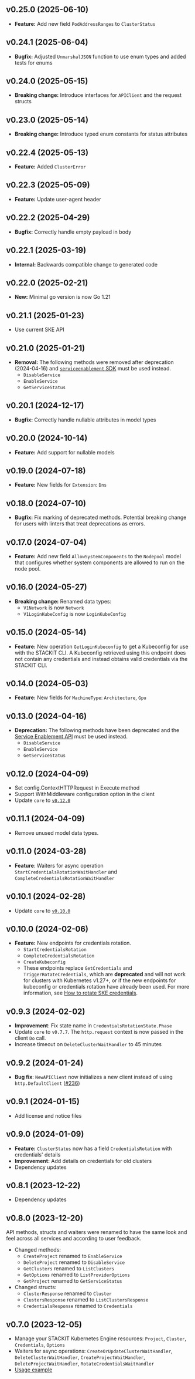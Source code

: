 ## v0.25.0 (2025-06-10)
- **Feature:** Add new field `PodAddressRanges` to `ClusterStatus`

## v0.24.1 (2025-06-04)
- **Bugfix:** Adjusted `UnmarshalJSON` function to use enum types and added tests for enums

## v0.24.0 (2025-05-15)
- **Breaking change:** Introduce interfaces for `APIClient` and the request structs

## v0.23.0 (2025-05-14)
- **Breaking change:** Introduce typed enum constants for status attributes

## v0.22.4 (2025-05-13)
- **Feature:** Added `ClusterError`

## v0.22.3 (2025-05-09)
- **Feature:** Update user-agent header

## v0.22.2 (2025-04-29)
- **Bugfix:** Correctly handle empty payload in body

## v0.22.1 (2025-03-19)
- **Internal:** Backwards compatible change to generated code

## v0.22.0 (2025-02-21)
- **New:** Minimal go version is now Go 1.21

## v0.21.1 (2025-01-23)
- Use current SKE API

## v0.21.0 (2025-01-21)

- **Removal:** The following methods were removed after deprecation (2024-04-16) and [`serviceenablement` SDK](https://github.com/stackitcloud/stackit-sdk-go/tree/main/services/serviceenablement) must be used instead.
  - `DisableService`
  - `EnableService`
  - `GetServiceStatus`

## v0.20.1 (2024-12-17)

- **Bugfix:** Correctly handle nullable attributes in model types

## v0.20.0 (2024-10-14)

- **Feature:** Add support for nullable models

## v0.19.0 (2024-07-18)

- **Feature:** New fields for `Extension`: `Dns`

## v0.18.0 (2024-07-10)

- **Bugfix:** Fix marking of deprecated methods. Potential breaking change for users with linters that treat deprecations as errors.

## v0.17.0 (2024-07-04)

- **Feature:** Add new field `AllowSystemComponents` to the `Nodepool` model that configures whether system components are allowed to run on the node pool.

## v0.16.0 (2024-05-27)

- **Breaking change:** Renamed data types:
  - `V1Network` is now `Network`
  - `V1LoginKubeConfig` is now `LoginKubeConfig`

## v0.15.0 (2024-05-14)

- **Feature:** New operation `GetLoginKubeconfig` to get a Kubeconfig for use with the STACKIT CLI. A Kubeconfig retrieved using this endpoint does not contain any credentials and instead obtains valid credentials via the STACKIT CLI.

## v0.14.0 (2024-05-03)

- **Feature:** New fields for `MachineType`: `Architecture`, `Gpu`

## v0.13.0 (2024-04-16)

- **Deprecation:** The following methods have been deprecated and the [Service Enablement API](https://docs.api.stackit.cloud/documentation/service-enablement/version/v1) must be used instead.
  - `DisableService`
  - `EnableService`
  - `GetServiceStatus`

## v0.12.0 (2024-04-09)

- Set config.ContextHTTPRequest in Execute method
- Support WithMiddleware configuration option in the client
- Update `core` to [`v0.12.0`](../../core/CHANGELOG.md#v0120-2024-04-11)

## v0.11.1 (2024-04-09)

- Remove unused model data types.

## v0.11.0 (2024-03-28)

- **Feature**: Waiters for async operation `StartCredentialsRotationWaitHandler` and `CompleteCredentialsRotationWaitHandler`

## v0.10.1 (2024-02-28)

- Update `core` to [`v0.10.0`](../../core/CHANGELOG.md#v0100-2024-02-27)

## v0.10.0 (2024-02-06)

- **Feature:** New endpoints for credentials rotation.
  - `StartCredentialsRotation`
  - `CompleteCredentialsRotation`
  - `CreateKubeconfig`
  - These endpoints replace `GetCredentials` and `TriggerRotateCredentials`, which are **deprecated** and will not work for clusters with Kubernetes v1.27+, or if the new endpoints for kubeconfig or credentials rotation have already been used. For more information, see [How to rotate SKE credentials](https://docs.stackit.cloud/display/STACKIT/How+to+rotate+SKE+credentials#tabs-237293ce-f625-44ea-9d4f-689e31f596d6-1).

## v0.9.3 (2024-02-02)

- **Improvement**: Fix state name in `CredentialsRotationState.Phase`
- Update `core` to `v0.7.7`. The `http.request` context is now passed in the client `Do` call.
- Increase timeout on `DeleteClusterWaitHandler` to 45 minutes

## v0.9.2 (2024-01-24)

- **Bug fix**: `NewAPIClient` now initializes a new client instead of using `http.DefaultClient` ([#236](https://github.com/stackitcloud/stackit-sdk-go/issues/236))

## v0.9.1 (2024-01-15)

- Add license and notice files

## v0.9.0 (2024-01-09)

- **Feature:** `ClusterStatus` now has a field `CredentialsRotation` with credentials' details
- **Improvement:** Add details on credentials for old clusters
- Dependency updates

## v0.8.1 (2023-12-22)

- Dependency updates

## v0.8.0 (2023-12-20)

API methods, structs and waiters were renamed to have the same look and feel across all services and according to user feedback.

- Changed methods:
  - `CreateProject` renamed to `EnableService`
  - `DeleteProject` renamed to `DisableService`
  - `GetClusters` renamed to `ListClusters`
  - `GetOptions` renamed to `ListProviderOptions`
  - `GetProject` renamed to `GetServiceStatus`
- Changed structs:
  - `ClusterResponse` renamed to `Cluster`
  - `ClustersResponse` renamed to `ListClustersResponse`
  - `CredentialsResponse` renamed to `Credentials`

## v0.7.0 (2023-12-05)

- Manage your STACKIT Kubernetes Engine resources: `Project`, `Cluster`, `Credentials`, `Options`
- Waiters for async operations: `CreateOrUpdateClusterWaitHandler`, `DeleteClusterWaitHandler`, `CreateProjectWaitHandler`, `DeleteProjectWaitHandler`, `RotateCredentialsWaitHandler`
- [Usage example](https://github.com/stackitcloud/stackit-sdk-go/tree/main/examples/ske)
